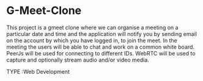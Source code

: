 # G-Meet-Clone
This project is a gmeet clone where we can organise a meeting on a particular date and time and the application will notify you by sending email on the account by which you have logged in, to join the meet. In the meeting the users will be able to chat and work on a common white board.  PeerJs will be used for connecting to different IDs. WebRTC will be used to capture and optionally stream audio and/or video media.

TYPE :Web Development
